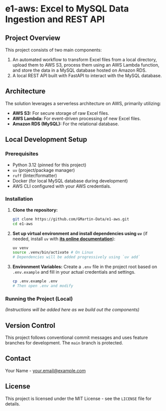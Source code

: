 # e1-aws: Excel to MySQL Data Ingestion and REST API

## Project Overview

This project consists of two main components:

1.  An automated workflow to transform Excel files from a local directory, upload them to AWS S3, process them using an AWS Lambda function, and store the data in a MySQL database hosted on Amazon RDS.
2.  A local REST API built with FastAPI to interact with the MySQL database.

## Architecture

The solution leverages a serverless architecture on AWS, primarily utilizing:

- **AWS S3:** For secure storage of raw Excel files.
- **AWS Lambda:** For event-driven processing of new Excel files.
- **Amazon RDS (MySQL):** For the relational database.

## Local Development Setup

### Prerequisites

- Python 3.12 (pinned for this project)
- `uv` (project/package manager)
- `ruff` (linter/formatter)
- Docker (for local MySQL database during development)
- AWS CLI configured with your AWS credentials.

### Installation

1.  **Clone the repository:**

    ```bash
    git clone https://github.com/GMartin-Data/e1-aws.git
    cd e1-aws
    ```

2.  **Set up virtual environment and install dependencies using `uv`**
    (if needed, install `uv` with [**its online documentation**](https://docs.astral.sh/uv/#__tabbed_1_1)):

    ```bash
    uv venv
    source .venv/bin/activate # On Linux
    # Dependencies will be added progressively using `uv add`
    ```

3.  **Environment Variables:**
    Create a `.env` file in the project root based on `.env.example` and fill in your actual credentials and settings.
    ```bash
    cp .env.example .env
    # Then open .env and modify
    ```

### Running the Project (Local)

_(Instructions will be added here as we build out the components)_

## Version Control

This project follows conventional commit messages and uses feature branches for development. The `main` branch is protected.

## Contact

Your Name - your.email@example.com

## License

This project is licensed under the MIT License - see the `LICENSE` file for details.
